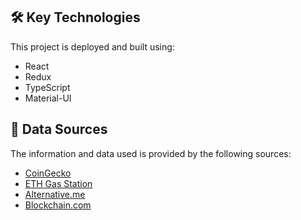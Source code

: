 ## 🛠️  Key Technologies
This project is deployed and built using:

- React
- Redux
- TypeScript
- Material-UI

## 📝  Data Sources
The information and data used is provided by the following sources:

- [CoinGecko][5]
- [ETH Gas Station][6]
- [Alternative.me][7]
- [Blockchain.com][8]

[2]: https://https://redux.js.org/
[3]: https://atomicdesign.bradfrost.com/chapter-2/#:~:text=Atomic%20design%20is%20atoms%2C%20molecules,parts%20at%20the%20same%20time.
[5]: https://www.coingecko.com/
[6]: https://ethgasstation.info/
[7]: https://alternative.me/
[8]: https://www.blockchain.com/
[10]: https://leonardtng.com
